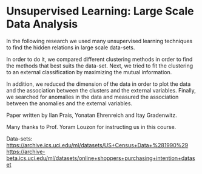 # Unsupervised Learning: Large Scale Data Analysis

In the following research we used many unsupervised learning techniques to find the hidden relations in large scale data-sets.

In order to do it, we compared different clustering methods in order to find the methods that best suits the data-set. Next, we tried to fit the clustering to an external classification by maximizing the mutual information.

In addition, we reduced the dimension of the data in order to plot the data and the association between the clusters and the external variables. Finally, we searched for anomalies in the data and measured the association between the anomalies and the external variables.

Paper written by Ilan Prais, Yonatan Ehrenreich and Itay Gradenwitz.

Many thanks to Prof. Yoram Louzon for instructing us in this course.

Data-sets:  
https://archive.ics.uci.edu/ml/datasets/US+Census+Data+%281990%29  
https://archive-beta.ics.uci.edu/ml/datasets/online+shoppers+purchasing+intention+dataset
